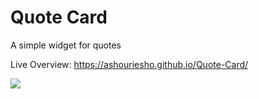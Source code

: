 # Quote Card
A simple widget for quotes 

Live Overview: https://ashouriesho.github.io/Quote-Card/

<img src="http://i.imgur.com/M8fAQz5.png">
